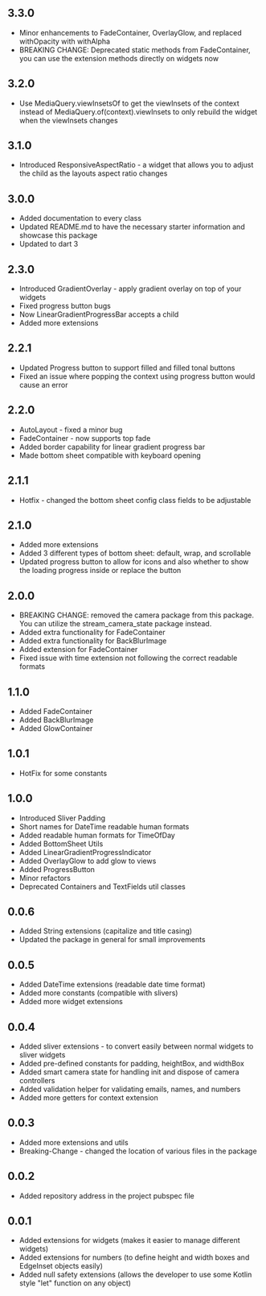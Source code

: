 ## 3.3.0
* Minor enhancements to FadeContainer, OverlayGlow, and replaced withOpacity with withAlpha
* BREAKING CHANGE: Deprecated static methods from FadeContainer, you can use the extension methods directly on widgets now

## 3.2.0
* Use MediaQuery.viewInsetsOf to get the viewInsets of the context instead of MediaQuery.of(context).viewInsets to only rebuild the widget when the viewInsets changes

## 3.1.0
* Introduced ResponsiveAspectRatio - a widget that allows you to adjust the child as the layouts aspect ratio changes

## 3.0.0
* Added documentation to every class
* Updated README.md to have the necessary starter information and showcase this package
* Updated to dart 3

## 2.3.0
* Introduced GradientOverlay - apply gradient overlay on top of your widgets
* Fixed progress button bugs
* Now LinearGradientProgressBar accepts a child
* Added more extensions

## 2.2.1
* Updated Progress button to support filled and filled tonal buttons
* Fixed an issue where popping the context using progress button would cause an error

## 2.2.0
* AutoLayout - fixed a minor bug
* FadeContainer - now supports top fade
* Added border capability for linear gradient progress bar
* Made bottom sheet compatible with keyboard opening

## 2.1.1
* Hotfix - changed the bottom sheet config class fields to be adjustable

## 2.1.0
* Added more extensions
* Added 3 different types of bottom sheet: default, wrap, and scrollable
* Updated progress button to allow for icons and also whether to show the loading progress inside or replace the button

## 2.0.0
* BREAKING CHANGE: removed the camera package from this package. You can utilize the stream_camera_state package instead.
* Added extra functionality for FadeContainer
* Added extra functionality for BackBlurImage
* Added extension for FadeContainer
* Fixed issue with time extension not following the correct readable formats

## 1.1.0
* Added FadeContainer
* Added BackBlurImage
* Added GlowContainer

## 1.0.1
* HotFix for some constants

## 1.0.0
* Introduced Sliver Padding
* Short names for DateTime readable human formats
* Added readable human formats for TimeOfDay
* Added BottomSheet Utils
* Added LinearGradientProgressIndicator
* Added OverlayGlow to add glow to views
* Added ProgressButton
* Minor refactors
* Deprecated Containers and TextFields util classes

## 0.0.6
* Added String extensions (capitalize and title casing)
* Updated the package in general for small improvements

## 0.0.5
* Added DateTime extensions (readable date time format)
* Added more constants (compatible with slivers)
* Added more widget extensions

## 0.0.4
* Added sliver extensions - to convert easily between normal widgets to sliver widgets
* Added pre-defined constants for padding, heightBox, and widthBox
* Added smart camera state for handling init and dispose of camera controllers
* Added validation helper for validating emails, names, and numbers
* Added more getters for context extension

## 0.0.3
* Added more extensions and utils
* Breaking-Change - changed the location of various files in the package 

## 0.0.2
* Added repository address in the project pubspec file

## 0.0.1
* Added extensions for widgets (makes it easier to manage different widgets)
* Added extensions for numbers (to define height and width boxes and EdgeInset objects easily)
* Added null safety extensions (allows the developer to use some Kotlin style "let" function on any object)
